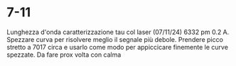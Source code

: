 # 7-11
Lunghezza d'onda caratterizzazione tau col laser (07/11/24) 6332 pm 0.2 A.
Spezzare curva per risolvere meglio il segnale più debole. 
Prendere picco stretto a 7017 circa e usarlo come modo per appiccicare finemente le curve spezzate. 
Da fare prox volta con calma